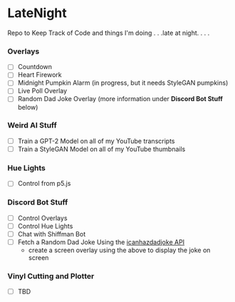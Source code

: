# LateNight
Repo to Keep Track of Code and things I'm doing . . .late at night. . . .

### Overlays
* [ ] Countdown 
* [ ] Heart Firework
* [ ] Midnight Pumpkin Alarm (in progress, but it needs StyleGAN pumpkins)
* [ ] Live Poll Overlay
* [ ] Random Dad Joke Overlay (more information under **Discord Bot Stuff** below)

### Weird AI Stuff
* [ ] Train a GPT-2 Model on all of my YouTube transcripts
* [ ] Train a StyleGAN Model on all of my YouTube thumbnails

### Hue Lights
* [ ] Control from p5.js

### Discord Bot Stuff
* [ ] Control Overlays
* [ ] Control Hue Lights
* [ ] Chat with Shiffman Bot
* [ ] Fetch a Random Dad Joke Using the [icanhazdadjoke API](https://icanhazdadjoke.com/api)
  - create a screen overlay using the above to display the joke on screen

### Vinyl Cutting and Plotter
* [ ] TBD
